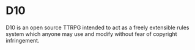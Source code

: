 # D10
D10 is an open source TTRPG intended to act as a freely extensible rules system which anyone may use and modify without fear of copyright infringement.

